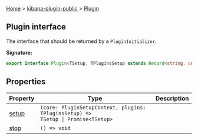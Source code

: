 [Home](./index) &gt; [kibana-plugin-public](./kibana-plugin-public.md) &gt; [Plugin](./kibana-plugin-public.plugin.md)

## Plugin interface

The interface that should be returned by a `PluginInitializer`<!-- -->.

<b>Signature:</b>

```typescript
export interface Plugin<TSetup, TPluginsSetup extends Record<string, unknown> = 
```

## Properties

|  Property | Type | Description |
|  --- | --- | --- |
|  [setup](./kibana-plugin-public.plugin.setup.md) | <code>(core: PluginSetupContext, plugins: TPluginsSetup) =&gt; TSetup &#124; Promise&lt;TSetup&gt;</code> |  |
|  [stop](./kibana-plugin-public.plugin.stop.md) | <code>() =&gt; void</code> |  |

